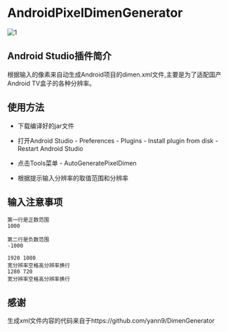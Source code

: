 # AndroidPixelDimenGenerator

![1](https://github.com/succlz123/AndroidPixelDimenGenerator/blob/master/snapshot/1.jpeg "")

## Android Studio插件简介
根据输入的像素来自动生成Android项目的dimen.xml文件,主要是为了适配国产Android TV盒子的各种分辨率。

## 使用方法
- 下载编译好的jar文件

- 打开Android Studio - Preferences - Plugins - Install plugin from disk - Restart Android Studio

- 点击Tools菜单 - AutoGeneratePixelDimen

- 根据提示输入分辨率的取值范围和分辨率

## 输入注意事项
```
第一行是正数范围
1000
```

```
第二行是负数范围
-1000
```

```
1920 1080
宽分辨率空格高分辨率换行
1280 720
宽分辨率空格高分辨率换行
```

## 感谢
生成xml文件内容的代码来自于https://github.com/yann9/DimenGenerator